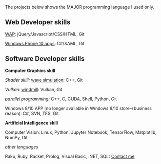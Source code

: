 The projects below shows the MAJOR programming language I used only. 

## Web Developer skills

[WAP](https://mo.sci99.com!): jQuery/Javascript/CSS/HTML, Git

[Windows Phone 10 apps](https://bit.ly/3osi9tc!): C#/XAML, Git

## Software Developer skills

**Computer Graphics skill**

*Shader skill:* [wave simulation](https://media.oregonstate.edu/media/t/1_691hlz8u): C++, Git

*Vulkan:* [windmill](https://media.oregonstate.edu/media/t/0_vfdrmvbe): Vulkan, Git

*[parallel programming](https://github.com/osuyuanqi/CS575):* C++, C, CUDA, Shell, Python, Git

Windows 8/10 APP (no longer available in Windows 8/10 store->business reason): C#, SVN, TFS, Git

**Artificial Intelligence skill**

Computer Vision: Linux, Python, Jupyter Notebook, TensorFlow, Matplotlib, NumPy, Git

*other languages*

Raku, Ruby, Racket, Prolog, Visual Basic, .NET, SQL: [Contact me](mailto:yuanqingxiao@outlook.com)
